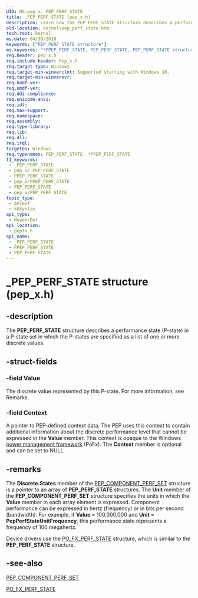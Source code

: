 ```yaml
---
UID: NS:pep_x._PEP_PERF_STATE
title: _PEP_PERF_STATE (pep_x.h)
description: Learn how the PEP_PERF_STATE structure describes a performance state (P-state) in a P-state set in which the P-states are specified as a list of one or more discrete values.
old-location: kernel\pep_perf_state.htm
tech.root: kernel
ms.date: 04/30/2018
keywords: ["PEP_PERF_STATE structure"]
ms.keywords: "*PPEP_PERF_STATE, PEP_PERF_STATE, PEP_PERF_STATE structure [Kernel-Mode Driver Architecture], PPEP_PERF_STATE, PPEP_PERF_STATE structure pointer [Kernel-Mode Driver Architecture], _PEP_PERF_STATE, kernel.pep_perf_state, pepfx/PEP_PERF_STATE, pepfx/PPEP_PERF_STATE"
req.header: pep_x.h
req.include-header: Pep_x.h
req.target-type: Windows
req.target-min-winverclnt: Supported starting with Windows 10.
req.target-min-winversvr: 
req.kmdf-ver: 
req.umdf-ver: 
req.ddi-compliance: 
req.unicode-ansi: 
req.idl: 
req.max-support: 
req.namespace: 
req.assembly: 
req.type-library: 
req.lib: 
req.dll: 
req.irql: 
targetos: Windows
req.typenames: PEP_PERF_STATE, *PPEP_PERF_STATE
f1_keywords:
 - _PEP_PERF_STATE
 - pep_x/_PEP_PERF_STATE
 - PPEP_PERF_STATE
 - pep_x/PPEP_PERF_STATE
 - PEP_PERF_STATE
 - pep_x/PEP_PERF_STATE
topic_type:
 - APIRef
 - kbSyntax
api_type:
 - HeaderDef
api_location:
 - pepfx.h
api_name:
 - _PEP_PERF_STATE
 - PPEP_PERF_STATE
 - PEP_PERF_STATE
---
```


# _PEP_PERF_STATE structure (pep_x.h)


## -description

The <b>PEP_PERF_STATE</b> structure describes a performance state (P-state) in a P-state set in which the P-states are specified as a list of one or more discrete values.

## -struct-fields

### -field Value

The discrete value represented by this P-state. For more information, see Remarks.

### -field Context

A pointer to PEP-defined context data. The PEP uses this context to contain additional information about the discrete performance level that cannot be expressed in the <b>Value</b> member. This context is opaque to the Windows <a href="/windows-hardware/drivers/ddi/_kernel/#device-power-management">power management framework</a> (PoFx). The <b>Context</b> member is optional and can be set to NULL.

## -remarks

The <b>Discrete.States</b> member of the <a href="/windows-hardware/drivers/ddi/pepfx/ns-pepfx-_pep_component_perf_set">PEP_COMPONENT_PERF_SET</a> structure is a pointer to an array of <b>PEP_PERF_STATE</b> structures. The <b>Unit</b> member of the <b>PEP_COMPONENT_PERF_SET</b> structure specifies the units in which the <b>Value</b> member in each array element is expressed. Component performance can be expressed in hertz (frequency) or in bits per second (bandwidth). For example, if <b>Value</b> = 100,000,000 and <b>Unit</b> = <b>PepPerfStateUnitFrequency</b>, this performance state represents a frequency of 100 megahertz.

Device drivers use the <a href="/windows-hardware/drivers/ddi/wdm/ns-wdm-_po_fx_perf_state">PO_FX_PERF_STATE</a> structure, which is similar to the <b>PEP_PERF_STATE</b> structure.

## -see-also

<a href="/windows-hardware/drivers/ddi/pepfx/ns-pepfx-_pep_component_perf_set">PEP_COMPONENT_PERF_SET</a>



<a href="/windows-hardware/drivers/ddi/wdm/ns-wdm-_po_fx_perf_state">PO_FX_PERF_STATE</a>

